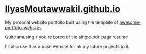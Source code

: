 # [IlyasMoutawwakil.github.io](https://ilyasmoutawwakil.github.io/)

My personal website portfolio built using the template of [awesome-portfolio-websites](https://github.com/smaranjitghose/awesome-portfolio-websites).

Quite amusing if you're bored of the single-pdf-page resume.

I'll also use it as a base website to link my future projects to it.
